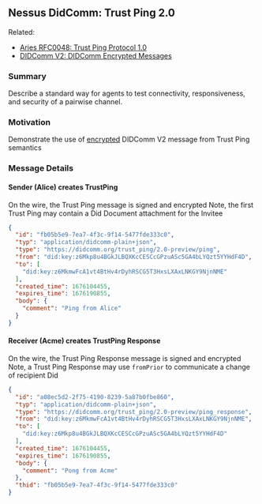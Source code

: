 ## Nessus DidComm: Trust Ping 2.0

Related:
* [Aries RFC0048: Trust Ping Protocol 1.0][rfc0048]
* [DIDComm V2: DIDComm Encrypted Messages][dcv2-encrypted-msg]

### Summary

Describe a standard way for agents to test connectivity, responsiveness, and security of a pairwise channel.

### Motivation

Demonstrate the use of [encrypted][dcv2-encrypted-msg] DIDComm V2 message from Trust Ping semantics

### Message Details

#### Sender (Alice) creates TrustPing

On the wire, the Trust Ping message is signed and encrypted
Note, the first Trust Ping may contain a Did Document attachment for the Invitee

```json
{
  "id": "fb05b5e9-7ea7-4f3c-9f14-5477fde333c0",
  "typ": "application/didcomm-plain+json",
  "type": "https://didcomm.org/trust_ping/2.0-preview/ping",
  "from": "did:key:z6Mkp8u4BGkJLBQXKcCESCcGPzuASc5GA4bLYQzt5YYHdF4D",
  "to": [
    "did:key:z6MkmwFcA1vt4BtHv4rDyhRSCG5T3HxsLXAxLNKGY9NjnNME"
  ],
  "created_time": 1676104455,
  "expires_time": 1676190855,
  "body": {
    "comment": "Ping from Alice"
  }
}
```

#### Receiver (Acme) creates TrustPing Response

On the wire, the Trust Ping Response message is signed and encrypted
Note, a Trust Ping Response may use `fromPrior` to communicate a change of recipient Did

```json
{
  "id": "a08ec5d2-2f75-4190-8239-5a87b0fbe860",
  "typ": "application/didcomm-plain+json",
  "type": "https://didcomm.org/trust_ping/2.0-preview/ping_response",
  "from": "did:key:z6MkmwFcA1vt4BtHv4rDyhRSCG5T3HxsLXAxLNKGY9NjnNME",
  "to": [
    "did:key:z6Mkp8u4BGkJLBQXKcCESCcGPzuASc5GA4bLYQzt5YYHdF4D"
  ],
  "created_time": 1676104455,
  "expires_time": 1676190855,
  "body": {
    "comment": "Pong from Acme"
  },
  "thid": "fb05b5e9-7ea7-4f3c-9f14-5477fde333c0"
}
```

[dcv2-encrypted-msg]: https://identity.foundation/didcomm-messaging/spec/#c3-didcomm-encrypted-messages
[rfc0048]: https://github.com/hyperledger/aries-rfcs/tree/main/features/0048-trust-ping
